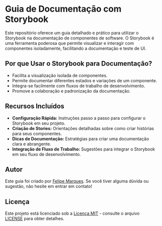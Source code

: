 # Guia de Documentação com Storybook

Este repositório oferece um guia detalhado e prático para utilizar o Storybook na documentação de componentes de software. O Storybook é uma ferramenta poderosa que permite visualizar e interagir com componentes isoladamente, facilitando a documentação e teste de UI.

## Por que Usar o Storybook para Documentação?

- Facilita a visualização isolada de componentes.
- Permite documentar diferentes estados e variações de um componente.
- Integra-se facilmente com fluxos de trabalho de desenvolvimento.
- Promove a colaboração e padronização da documentação.

## Recursos Incluídos

- **Configuração Rápida:** Instruções passo a passo para configurar o Storybook em seu projeto.
- **Criação de Stories:** Orientações detalhadas sobre como criar histórias para seus componentes.
- **Dicas de Documentação:** Estratégias para criar uma documentação clara e abrangente.
- **Integração de Fluxo de Trabalho:** Sugestões para integrar o Storybook em seu fluxo de desenvolvimento.

## Autor

Este guia foi criado por [Felipe Marques](https://github.com/felipemarqs). Se você tiver alguma dúvida ou sugestão, não hesite em entrar em contato!

## Licença

Este projeto está licenciado sob a [Licença MIT](https://opensource.org/licenses/MIT) - consulte o arquivo [LICENSE](LICENSE) para obter detalhes.
